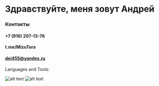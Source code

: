 # Здравствуйте, меня зовут Андрей

### Контакты
#### +7 (916) 207-13-76  
#### t.me/MizuTora
#### dei455@yandex.ru


Languages and Tools:

![alt text]([http://url/to/img.png](https://raw.githubusercontent.com/github/explore/80688e429a7d4ef2fca1e82350fe8e3517d3494d/topics/sql/sql.png)https://raw.githubusercontent.com/github/explore/80688e429a7d4ef2fca1e82350fe8e3517d3494d/topics/sql/sql.png) 
![alt text](https://d3mxt5v3yxgcsr.cloudfront.net/courses/15007/course_15007_image.png?v=1.0)
